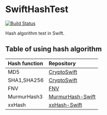 # SwiftHashTest

[![Build Status](https://travis-ci.org/daisuke-t-jp/SwiftHashTest.svg?branch=master)](https://travis-ci.org/daisuke-t-jp/SwiftHashTest)

Hash algorithm test in Swift.

## Table of using hash algorithm
|Hash function|Repository|
|:---|:---|
| MD5 | [CryptoSwift](https://github.com/krzyzanowskim/CryptoSwift/) |
| SHA1,SHA256 | [CryptoSwift](https://github.com/krzyzanowskim/CryptoSwift/) |
| FNV | [FNV](https://github.com/daisuke-t-jp/FNV/) |
| MurmurHash3 | [MurmurHash-Swift](https://github.com/daisuke-t-jp/MurmurHash-Swift/) |
| xxHash | [xxHash-Swift](https://github.com/daisuke-t-jp/xxHash-Swift/) |
